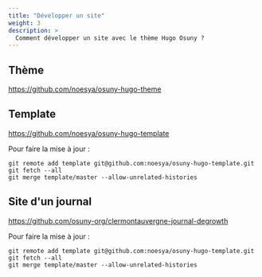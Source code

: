 ```yaml
---
title: "Développer un site"
weight: 3
description: >
  Comment développer un site avec le thème Hugo Osuny ?
---
```


## Thème

https://github.com/noesya/osuny-hugo-theme

## Template

https://github.com/noesya/osuny-hugo-template

Pour faire la mise à jour :

```
git remote add template git@github.com:noesya/osuny-hugo-template.git
git fetch --all
git merge template/master --allow-unrelated-histories
```

## Site d'un journal

https://github.com/osuny-org/clermontauvergne-journal-degrowth

Pour faire la mise à jour :

```
git remote add template git@github.com:noesya/osuny-hugo-template.git
git fetch --all
git merge template/master --allow-unrelated-histories
```

